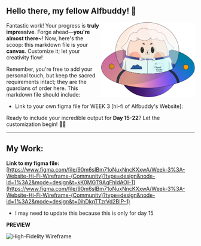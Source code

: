 ## Hello there, my fellow Alfbuddy! 💖

<img align="right" width="250px" src="../../assets/alf/alf-ufo.png">

Fantastic work! Your progress is **truly impressive**. Forge ahead—**you're almost there~**! Now, here's the scoop: this markdown file is your **canvas**. Customize it; let your creativity flow!

Remember, you're free to add your personal touch, but keep the sacred requirements intact; they are the guardians of order here. This markdown file should include:
- Link to your own figma file for WEEK 3 [hi-fi of Alfbuddy's Website]: 


Ready to include your incredible output for **Day 15-22**? Let the customization begin! 🚀✨

<!-- You may now delete and modify the content of this file -->
--------
## My Work:

**Link to my figma file:** [https://www.figma.com/file/90m6sIBm71oNuxNncKXxwA/Week-3%3A-Website-Hi-Fi-Wireframe-(Community)?type=design&node-id=1%3A2&mode=design&t=kK0MGT9AqFhIdAOI-1](https://www.figma.com/file/90m6sIBm71oNuxNncKXxwA/Week-3%3A-Website-Hi-Fi-Wireframe-(Community)?type=design&node-id=1%3A2&mode=design&t=0ihDkqTTzrVd2BIP-1) 
- I may need to update this because this is only for day 15

**PREVIEW**

![High-Fidelity Wireframe](https://github.com/MariahannaV/AWSCC-CodeQuest-UI-UX/assets/150335469/bb2c171e-9a4c-4620-b8b7-570e7386fc34) 
